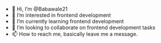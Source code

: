 - 👋 Hi, I’m @Babawale21
- 👀 I’m interested in frontend development
- 🌱 I’m currently learning frontend development
- 💞️ I’m looking to collaborate on frontend development tasks
- 📫 How to reach me, basically leave me a message.

<!---
Babawale21/Babawale21 is a ✨ special ✨ repository because its `README.md` (this file) appears on your GitHub profile.
You can click the Preview link to take a look at your changes.
--->
